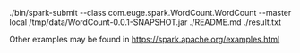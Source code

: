 ./bin/spark-submit --class com.euge.spark.WordCount.WordCount --master local /tmp/data/WordCount-0.0.1-SNAPSHOT.jar ./README.md ./result.txt


Other examples may be found in https://spark.apache.org/examples.html